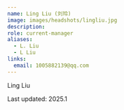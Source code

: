 ```yaml
---
name: Ling Liu (刘玲)
image: images/headshots/lingliu.jpg
description:
role: current-manager
aliases:
  - L. Liu
  - L Liu
links:
  email: 1005882139@qq.com
---
```


Ling Liu

Last updated: 2025.1

